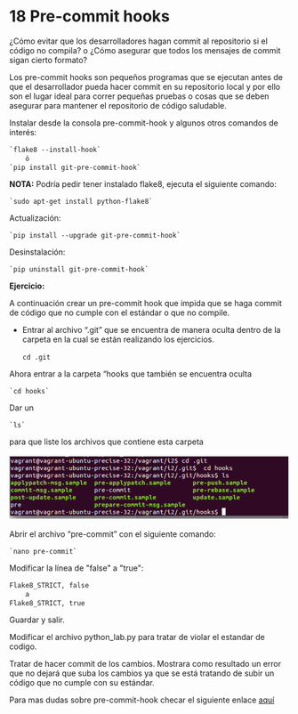 # 18 Pre-commit hooks

¿Cómo evitar que los desarrolladores hagan commit al repositorio si el código no compila? o
¿Cómo asegurar que todos los mensajes de commit sigan cierto formato?

Los pre-commit hooks son pequeños programas que se ejecutan antes de que el desarrollador pueda hacer commit en su repositorio local y por ello son el lugar ideal para correr pequeñas pruebas o cosas que se deben asegurar para mantener el repositorio de código saludable.

Instalar desde la consola pre-commit-hook y algunos otros comandos de interés:

    `flake8 --install-hook`
		ó
    `pip install git-pre-commit-hook`

__NOTA:__ Podría pedir tener instalado flake8, ejecuta el siguiente comando:

    `sudo apt-get install python-flake8`

Actualización:

    `pip install --upgrade git-pre-commit-hook`

Desinstalación:

    `pip uninstall git-pre-commit-hook`

__Ejercicio:__

A continuación crear un pre-commit hook que impida que se haga commit de código que no cumple con el estándar o que no compile.

* Entrar al archivo “.git” que se encuentra de manera oculta dentro de la carpeta en la cual se están realizando los ejercicios.

    `cd .git`

Ahora entrar a la carpeta “hooks que también se encuentra oculta

    `cd hooks`

Dar un 

    `ls`

para que liste los archivos que contiene esta carpeta 

![Lista de archivos en la carpeta hooks](images/1.png)

Abrir el archivo “pre-commit” con el siguiente comando:

    `nano pre-commit`

Modificar la línea de "false" a "true":

	Flake8_STRICT, false 
		a
	Flake8_STRICT, true

Guardar y salir.

Modificar el archivo python_lab.py para tratar de violar el estandar de codigo.

Tratar de hacer commit de los cambios. Mostrara como resultado un error que no dejará que suba los cambios ya que se está tratando de subir un código que no cumple con su estándar.

Para mas dudas sobre pre-commit-hook checar el siguiente enlace [aquí][10] 

[10]:http://flake8.readthedocs.org/en/latest/vcs.html
